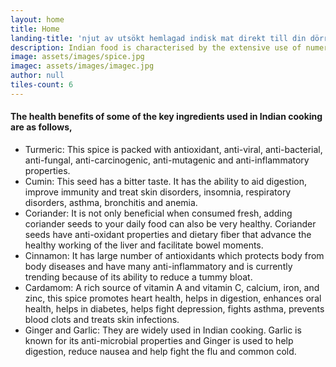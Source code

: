 ```yaml
---
layout: home
title: Home
landing-title: 'njut av utsökt hemlagad indisk mat direkt till din dörr'
description: Indian food is characterised by the extensive use of numerous spices that are essential in providing authentic tastes and deliciously unique flavours. Spices and aromatics are the very heart of Indian cooking. Indians have used herbs and spices in their health practices too.
image: assets/images/spice.jpg
imagec: assets/images/imagec.jpg
author: null
tiles-count: 6
---
```


<h4>The health benefits of some of the key ingredients used in Indian cooking are as follows,</h4>
<ul>
<li>Turmeric: This spice is packed with antioxidant, anti-viral, anti-bacterial, anti-fungal, anti-carcinogenic, anti-mutagenic and anti-inflammatory properties.</li>

<li>Cumin: This seed has a bitter taste. It has the ability to aid digestion, improve immunity and treat skin disorders, insomnia, respiratory disorders, asthma, bronchitis and anemia.</li>

<li>Coriander: It is not only beneficial when consumed fresh, adding coriander seeds to your daily food can also be very healthy. Coriander seeds have anti-oxidant properties and dietary fiber that advance the healthy working of the liver and facilitate bowel moments.</li>

<li>Cinnamon: It has large number of antioxidants which protects body from body diseases and have many anti-inflammatory and is currently trending because of its ability to reduce a tummy bloat.</li>

<li>Cardamom:  A rich source of vitamin A and vitamin C, calcium, iron, and zinc, this spice promotes heart health, helps in digestion, enhances oral health, helps in diabetes, helps fight depression, fights asthma, prevents blood clots and treats skin infections.</li>

<li>Ginger and Garlic: They are widely used in Indian cooking. Garlic is known for its anti-microbial properties and Ginger is used to help digestion, reduce nausea and help fight the flu and common cold.</li>
</ul>
